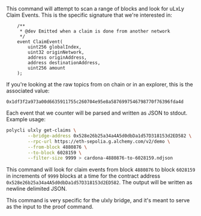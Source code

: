 This command will attempt to scan a range of blocks and look for uLxLy
Claim Events. This is the specific signature that we're interested
in:

```solidity
    /**
     * @dev Emitted when a claim is done from another network
     */
    event ClaimEvent(
        uint256 globalIndex,
        uint32 originNetwork,
        address originAddress,
        address destinationAddress,
        uint256 amount
    );
```

If you're looking at the raw topics from on chain or in an explorer, this is the associated value:

`0x1df3f2a973a00d6635911755c260704e95e8a5876997546798770f76396fda4d`

Each event that we counter will be parsed and written as JSON to
stdout. Example usage:

```bash
polycli ulxly get-claims \
        --bridge-address 0x528e26b25a34a4A5d0dbDa1d57D318153d2ED582 \
        --rpc-url https://eth-sepolia.g.alchemy.com/v2/demo \
        --from-block 4880876 \
        --to-block 6028159 \
        --filter-size 9999 > cardona-4880876-to-6028159.ndjson
```

This command will look for claim events from block `4880876` to
block `6028159` in increments of `9999` blocks at a time for the
contract address `0x528e26b25a34a4A5d0dbDa1d57D318153d2ED582`. The
output will be written as newline delimited JSON.

This command is very specific for the ulxly bridge, and it's meant to
serve as the input to the proof command.



